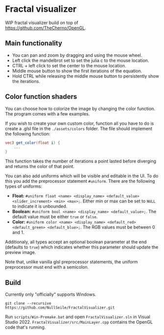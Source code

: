 # Fractal visualizer
WIP fractal visualizer build on top of https://github.com/TheCherno/OpenGL.

## Main functionality

- You can pan and zoom by dragging and using the mouse wheel.
- Left click the mandelbrot set to set the julia c to the mouse location.
- CTRL + left click to set the center to the mouse location.
- Middle mouse button to show the first iterations of the equation.
- Hold CTRL while releasing the middle mouse button to persistently show the iterations.

## Color function shaders

You can choose how to colorize the image by changing the color function. The program comes with a few examples.

If you wish to create your own custom color, function all you have to do is create a .glsl file in the `./assets/colors` folder. The file should implement the following function:

```glsl
vec3 get_color(float i) {
    ...
}
```
This function takes the number of iterations a point lasted before diverging and returns the color of that point.

You can also add uniforms which will be visible and editable in the UI. To do this you add the preprocessor statement `#uniform`. There are the following types of uniforms:

- **Float:** `#uniform float <name> <display_name> <default_value> <slider_increment> <min> <max>;`. Either min or max can be set to `NULL` to indicate it is unbounded.
- **Boolean:** `#uniform bool <name> <display_name> <default_value>;`. The default value must be either `true` or `false`.
- **Color:** `#uniform color <name> <display_name> <default_red> <default_green> <default_blue>;`. The RGB values must be between 0 and 1.

Additionaly, all types accept an optional boolean parameter at the end (defaults to `true`) which indicates whether this parameter should update the preview image.

Note that, unlike vanilla glsl preprocessor statements, the uniform preprocessor must end with a semicolon.

## Build

Currently only "officially" supports Windows.

```
git clone --recursive https://github.com/NullSeile/FractalVisualizer.git
```

Run `scripts/Win-Premake.bat` and open `FractalVisualizer.sln` in Visual Studio 2022. `FractalVisualizer/src/MainLayer.cpp` contains the OpenGL code that's running.
